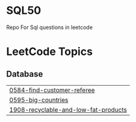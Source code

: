 # SQL50
Repo For Sql questions in leetcode

<!---LeetCode Topics Start-->
# LeetCode Topics
## Database
|  |
| ------- |
| [0584-find-customer-referee](https://github.com/Sreeharij/SQL50/tree/master/0584-find-customer-referee) |
| [0595-big-countries](https://github.com/Sreeharij/SQL50/tree/master/0595-big-countries) |
| [1908-recyclable-and-low-fat-products](https://github.com/Sreeharij/SQL50/tree/master/1908-recyclable-and-low-fat-products) |
<!---LeetCode Topics End-->